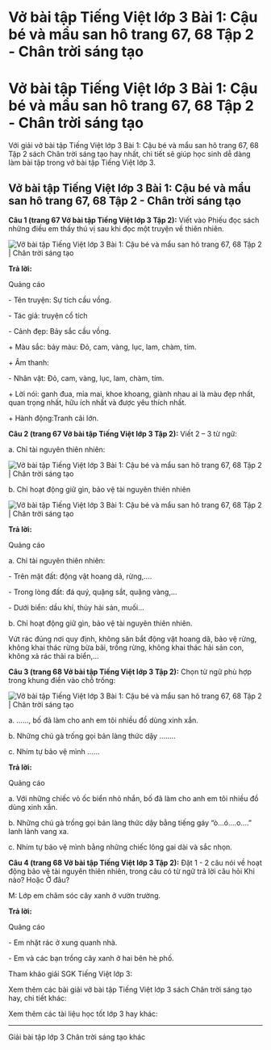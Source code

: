 # Vở bài tập Tiếng Việt lớp 3 Bài 1: Cậu bé và mẩu san hô trang 67, 68 Tập 2 - Chân trời sáng tạo

# Vở bài tập Tiếng Việt lớp 3 Bài 1: Cậu bé và mẩu san hô trang 67, 68 Tập 2 - Chân trời sáng tạo

Với giải vở bài tập Tiếng Việt lớp 3 Bài 1: Cậu bé và mẩu san hô trang 67, 68 Tập 2 sách Chân trời sáng tạo hay nhất, chi tiết sẽ giúp học sinh dễ dàng làm bài tập trong vở bài tập Tiếng Việt lớp 3.

## Vở bài tập Tiếng Việt lớp 3 Bài 1: Cậu bé và mẩu san hô trang 67, 68 Tập 2 - Chân trời sáng tạo

**Câu 1 (trang 67 Vở bài tập Tiếng Việt lớp 3 Tập 2):** Viết vào Phiếu đọc sách những điều em thấy thú vị sau khi đọc một truyện về thiên nhiên.

![Vở bài tập Tiếng Việt lớp 3 Bài 1: Cậu bé và mẩu san hô trang 67, 68 Tập 2 | Chân trời sáng tạo](https://vietjack.com/vbt-tieng-viet-3-ct/images/bai-1-cau-be-va-mau-san-ho.PNG)

**Trả lời:**

Quảng cáo

\- Tên truyện: Sự tích cầu vồng.

\- Tác giả: truyện cổ tích

\- Cảnh đẹp: Bảy sắc cầu vồng.

\+ Màu sắc: bảy màu: Đỏ, cam, vàng, lục, lam, chàm, tím.

\+ Âm thanh:

\- Nhân vật: Đỏ, cam, vàng, lục, lam, chàm, tím.

\+ Lời nói: ganh đua, mỉa mai, khoe khoang, giành nhau ai là màu đẹp nhất, quan trọng nhất, hữu ích nhất và được yêu thích nhất.

\+ Hành động:Tranh cãi lớn.

**Câu 2 (trang 67 Vở bài tập Tiếng Việt lớp 3 Tập 2):** Viết 2 – 3 từ ngữ:

a. Chỉ tài nguyên thiên nhiên:

![Vở bài tập Tiếng Việt lớp 3 Bài 1: Cậu bé và mẩu san hô trang 67, 68 Tập 2 | Chân trời sáng tạo](https://vietjack.com/vbt-tieng-viet-3-ct/images/bai-1-cau-be-va-mau-san-ho-1.PNG)

b. Chỉ hoạt động giữ gìn, bảo vệ tài nguyên thiên nhiên

![Vở bài tập Tiếng Việt lớp 3 Bài 1: Cậu bé và mẩu san hô trang 67, 68 Tập 2 | Chân trời sáng tạo](https://vietjack.com/vbt-tieng-viet-3-ct/images/bai-1-cau-be-va-mau-san-ho-2.PNG)

**Trả lời:**

Quảng cáo

a. Chỉ tài nguyên thiên nhiên:

\- Trên mặt đất: động vật hoang dã, rừng,….

\- Trong lòng đất: đá quý, quặng sắt, quặng vàng,…

\- Dưới biển: dầu khí, thủy hải sản, muối…

b. Chỉ hoạt động giữ gìn, bảo vệ tài nguyên thiên nhiên.

Vứt rác đúng nơi quy định, không săn bắt động vật hoang dã, bảo vệ rừng, không khai thác rừng bừa bãi, trồng rừng, không khai thác hải sản con, không xả rác thải ra biển,…

**Câu 3 (trang 68 Vở bài tập Tiếng Việt lớp 3 Tập 2):** Chọn từ ngữ phù hợp trong khung điền vào chỗ trống:

![Vở bài tập Tiếng Việt lớp 3 Bài 1: Cậu bé và mẩu san hô trang 67, 68 Tập 2 | Chân trời sáng tạo](https://vietjack.com/vbt-tieng-viet-3-ct/images/bai-1-cau-be-va-mau-san-ho-3.PNG)

a. ……, bố đã làm cho anh em tôi nhiều đồ dùng xinh xắn.

b. Những chú gà trống gọi bản làng thức dậy ……..

c. Nhím tự bảo vệ mình ……

**Trả lời:**

Quảng cáo

a. Với những chiếc vỏ ốc biển nhỏ nhắn, bố đã làm cho anh em tôi nhiều đồ dùng xinh xắn.

b. Những chú gà trống gọi bản làng thức dậy bằng tiếng gáy “ò…ó….o….” lanh lảnh vang xa.

c. Nhím tự bảo vệ mình bằng những chiếc lông gai dài và sắc nhọn.

**Câu 4 (trang 68 Vở bài tập Tiếng Việt lớp 3 Tập 2):** Đặt 1 - 2 câu nói về hoạt động bảo vệ tài nguyên thiên nhiên, trong câu có từ ngữ trả lời câu hỏi Khi nào? Hoặc Ở đâu?

M: Lớp em chăm sóc cây xanh ở vườn trường.

**Trả lời:**

Quảng cáo

\- Em nhặt rác ở xung quanh nhà.

\- Em và các bạn trồng cây xanh ở hai bên hè phố.

Tham khảo giải SGK Tiếng Việt lớp 3:

Xem thêm các bài giải vở bài tập Tiếng Việt lớp 3 sách Chân trời sáng tạo hay, chi tiết khác:

Xem thêm các tài liệu học tốt lớp 3 hay khác:

* * *

Giải bài tập lớp 3 Chân trời sáng tạo khác
